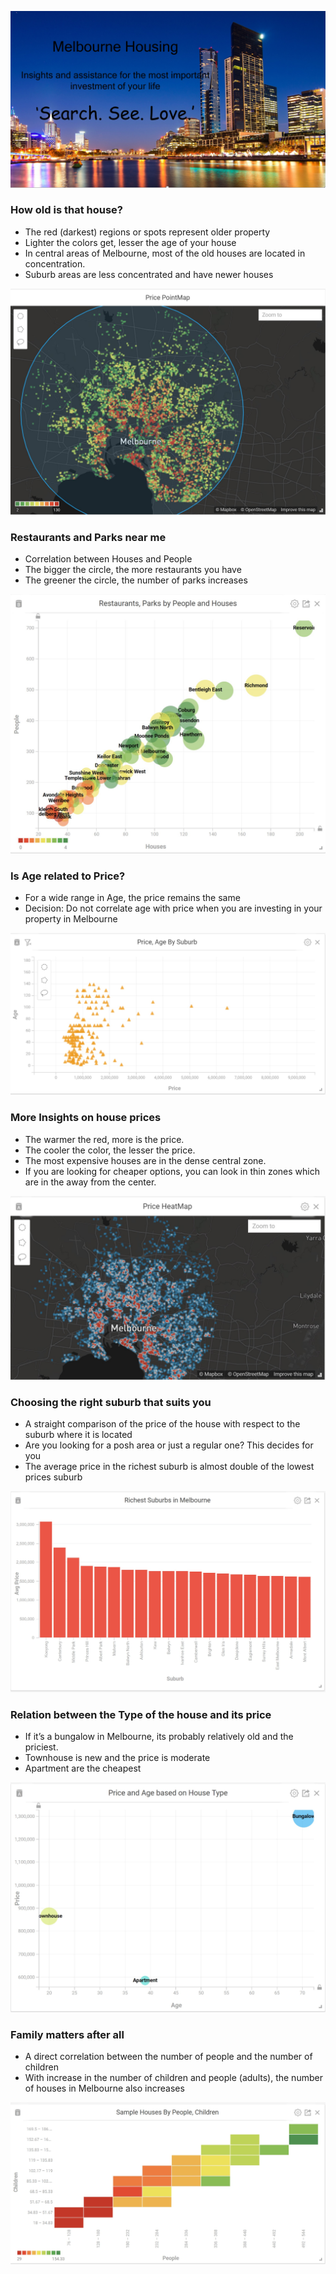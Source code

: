 ![Title](/pics/0.jpg?raw=true "Title")

### How old is that house?
* The red (darkest) regions or spots represent older property
* Lighter the colors get, lesser the age of your house
* In central areas of Melbourne, most of the old houses are located in concentration.
* Suburb areas are less concentrated and have newer houses  

![Title](/pics/1.jpg?raw=true "1")

### Restaurants and Parks near me
* Correlation between Houses and People
* The bigger the circle, the more restaurants you have
* The greener the circle, the number of parks increases

![Title](/pics/2.jpg?raw=true "2")

### Is Age related to Price?
* For a wide range in Age, the price remains the same
* Decision: Do not correlate age with price when you are investing in your property in Melbourne

![Title](/pics/3.jpg?raw=true "2")

### More Insights on house prices
* The warmer the red, more is the price.
* The cooler the color, the lesser the price.
* The most expensive houses are in the dense central zone.
* If you are looking for cheaper options, you can look in thin zones which are in the away from the center.

![Title](/pics/4.jpg?raw=true "2")

### Choosing the right suburb that suits you
* A straight comparison of the price of the house with respect to the suburb where it is located
* Are you looking for a posh area or just a regular one? This decides for you
* The average price in the richest suburb is almost double of the lowest prices suburb

![Title](/pics/5.jpg?raw=true "2")

### Relation between the Type of the house and its price
* If it’s a bungalow in Melbourne, its probably relatively old and the priciest.
* Townhouse is new and the price is moderate
* Apartment are the cheapest

![Title](/pics/6.jpg?raw=true "2")

### Family matters after all
* A direct correlation between the number of people and the number of children
* With increase in the number of children and people (adults), the number of houses in Melbourne also increases

![Title](/pics/7.jpg?raw=true "2")
